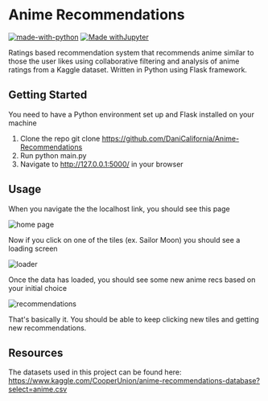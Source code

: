 # Anime Recommendations

[![made-with-python](https://img.shields.io/badge/Made%20with-Python-1f425f.svg)](https://www.python.org/)
[![Made withJupyter](https://img.shields.io/badge/Made%20with-Jupyter-orange?style=for-the-badge&logo=Jupyter)](https://jupyter.org/try)


Ratings based recommendation system that recommends anime similar to those the user likes using collaborative filtering and analysis of anime ratings from a Kaggle dataset. Written in Python using Flask framework.

## Getting Started

You need to have a Python environment set up and Flask installed on your machine

1. Clone the repo
    git clone https://github.com/DaniCalifornia/Anime-Recommendations
2. Run python main.py
3. Navigate to http://127.0.0.1:5000/ in your browser

## Usage

When you navigate the the localhost link, you should see this page

  ![home page](https://user-images.githubusercontent.com/74216048/114289921-8fc0cf00-9a49-11eb-9aed-d1b69a646929.png)

Now if you click on one of the tiles (ex. Sailor Moon) you should see a loading screen

  ![loader](https://user-images.githubusercontent.com/74216048/114289973-f2b26600-9a49-11eb-88b3-446c14d9f942.png)

Once the data has loaded, you should see some new anime recs based on your initial choice

  ![recommendations](https://user-images.githubusercontent.com/74216048/114289955-cd255c80-9a49-11eb-845b-465890cb0582.png)

That's basically it. You should be able to keep clicking new tiles and getting new recommendations.

## Resources

The datasets used in this project can be found here:
https://www.kaggle.com/CooperUnion/anime-recommendations-database?select=anime.csv

